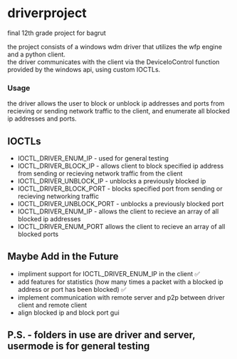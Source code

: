# driverproject
final 12th grade project for bagrut

the project consists of a windows wdm driver that utilizes the wfp engine and a python client.\
the driver communicates with the client via the DeviceIoControl function provided by the windows api, using custom IOCTLs.

### Usage
the driver allows the user to block or unblock ip addresses and ports from recieving or sending network traffic to the client, and enumerate all blocked ip addresses and ports.

## IOCTLs
- IOCTL_DRIVER_ENUM_IP - used for general testing
- IOCTL_DRIVER_BLOCK_IP - allows client to block specified ip address from sending or recieving network traffic from the client
- IOCTL_DRIVER_UNBLOCK_IP - unblocks a previously blocked ip
- IOCTL_DRIVER_BLOCK_PORT - blocks specified port from sending or recieving networking traffic
- IOCTL_DRIVER_UNBLOCK_PORT - unblocks a previously blocked port
- IOCTL_DRIVER_ENUM_IP - allows the client to recieve an array of all blocked ip addresses
- IOCTL_DRIVER_ENUM_PORT allows the client to recieve an array of all blocked ports

## Maybe Add in the Future
- impliment support for IOCTL_DRIVER_ENUM_IP in the client ✅
- add features for statistics (how many times a packet with a blocked ip address or port has been blocked) ✅
- implement communication with remote server and p2p between driver client and remote client
- align blocked ip and block port gui

## P.S. - folders in use are driver and server, usermode is for general testing
